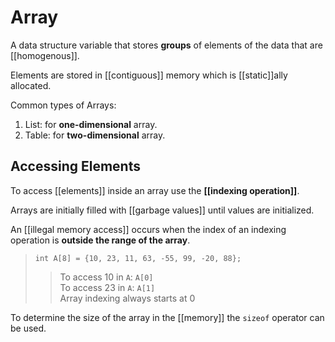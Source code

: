 # Array

A data structure variable that stores **groups** of elements of the data that are [[homogenous]].

Elements are stored in [[contiguous]] memory which is [[static]]ally allocated.

Common types of Arrays:  

1. List: for **one-dimensional** array.
2. Table: for **two-dimensional** array.

## Accessing Elements

To access [[elements]] inside an array use the **[[indexing operation]]**.

Arrays are initially filled with [[garbage values]] until values are initialized.

An [[illegal memory access]] occurs when the index of an indexing operation is **outside the range of the array**.

> `int A[8] = {10, 23, 11, 63, -55, 99, -20, 88};`
> > To access 10 in `A`: `A[0]`  
> > To access 23 in `A`: `A[1]`  
> > Array indexing always starts at 0

To determine the size of the array in the [[memory]]  the `sizeof` operator can be used.
